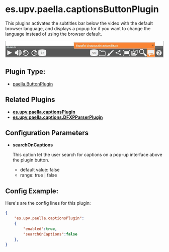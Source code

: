 # es.upv.paella.captionsButtonPlugin

This plugins activates the subtitles bar below the video with the default browser language, and displays a popup for if you want to change the language instead of using the browser default.

![](images/captionsButtonPlugin.jpg)

## Plugin Type:
- [paella.ButtonPlugin](../developer/plugin_types.md)

## Related Plugins

- [**es.upv.paella.captionsPlugin**](es.upv.paella.captionsPlugin.md)
- [**es.upv.paella.captions.DFXPParserPlugin**](es.upv.paella.captions.DFXPParserPlugin.md)

## Configuration Parameters

* **searchOnCaptions**

	This option let the user search for captions on a pop-up interface above the plugin button.
	- default value: false
	- range: true | false


## Config Example:

Here's are the config  lines for this plugin:

```json
{
	"es.upv.paella.captionsPlugin":
	{
		"enabled":true,
		"searchOnCaptions":false
	},
}
```
